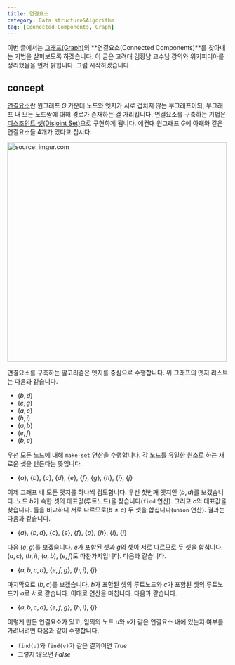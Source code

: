 ```yaml
---
title: 연결요소
category: Data structure&Algorithm
tag: [Connected Components, Graph]
---
```


이번 글에서는 [그래프(Graph)](https://ratsgo.github.io/data%20structure&algorithm/2017/11/18/graph/)의 **연결요소(Connected Components)**를 찾아내는 기법을 살펴보도록 하겠습니다. 이 글은 고려대 김황남 교수님 강의와 위키피디아를 정리했음을 먼저 밝힙니다. 그럼 시작하겠습니다.



## concept

[연결요소](https://ratsgo.github.io/data%20structure&algorithm/2017/11/18/graph/)란 원그래프 $G$ 가운데 노드와 엣지가 서로 겹치지 않는 부그래프이되, 부그래프 내 모든 노드쌍에 대해 경로가 존재하는 걸 가리킵니다. 연결요소를 구축하는 기법은 [디스조인트 셋(Disjoint Set)](https://ratsgo.github.io/data%20structure&algorithm/2017/11/12/disjointset/)으로 구현하게 됩니다. 예컨대 원그래프 $G$에 아래와 같은 연결요소들 4개가 있다고 칩시다.

<a href="https://imgur.com/EK3sI5c"><img src="https://i.imgur.com/EK3sI5c.png" width="500px" title="source: imgur.com" /></a>

연결요소를 구축하는 알고리즘은 엣지를 중심으로 수행합니다. 위 그래프의 엣지 리스트는 다음과 같습니다.

- ($b, d$)
- ($e, g$)
- ($a,c$)
- ($h,i$)
- ($a,b$)
- ($e,f$)
- ($b,c$)

우선 모든 노드에 대해 `make-set` 연산을 수행합니다. 각 노드를 유일한 원소로 하는 새로운 셋을 만든다는 뜻입니다.

- {$a$}, {$b$}, {$c$}, {$d$}, {$e$}, {$f$}, {$g$}, {$h$}, {$i$}, {$j$}

이제 그래프 내 모든 엣지를 하나씩 검토합니다. 우선 첫번째 엣지인 ($b,d$)를 보겠습니다. 노드 $b$가 속한 셋의 대표값(루트노드)을 찾습니다(`find` 연산). 그리고 $c$의 대표값을 찾습니다. 둘을 비교하니 서로 다르므로($b≠c$) 두 셋을 합칩니다(`union` 연산). 결과는 다음과 같습니다.

- {$a$}, {$b,d$}, {$c$}, {$e$}, {$f$}, {$g$}, {$h$}, {$i$}, {$j$}

다음 ($e,g$)를 보겠습니다. $e$가 포함된 셋과 $g$의 셋이 서로 다르므로 두 셋을 합칩니다. ($a,c$), ($h,i$), ($a,b$), ($e,f$)도 마찬가지입니다. 다음과 같습니다.

- {$a,b,c,d$}, {$e,f,g$}, {$h,i$}, {$j$}

마지막으로 ($b,c$)를 보겠습니다. $b$가 포함된 셋의 루트노드와 $c$가 포함된 셋의 루트노드가 $a$로 서로 같습니다. 이대로 연산을 마칩니다. 다음과 같습니다.

- {$a,b,c,d$}, {$e,f,g$}, {$h,i$}, {$j$}

이렇게 만든 연결요소가 있고, 임의의 노드 $u$와 $v$가 같은 연결요소 내에 있는지 여부를 가려내려면 다음과 같이 수행합니다.

- `find(u)`와 `find(v)`가 같은 결과이면 *True*
- 그렇지 않으면 *False*

